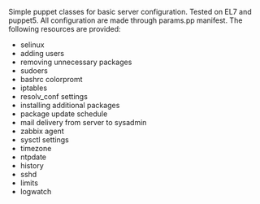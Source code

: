 Simple puppet classes for basic server configuration. Tested on EL7 and puppet5. All configuration are made through params.pp manifest. The following resources are provided:

- selinux 
- adding users
- removing unnecessary packages
- sudoers 
- bashrc colorpromt
- iptables 
- resolv_conf settings
- installing additional packages
- package update schedule
- mail delivery from server to sysadmin
- zabbix agent
- sysctl settings
- timezone
- ntpdate
- history
- sshd
- limits
- logwatch
